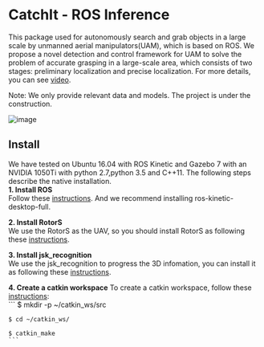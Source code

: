 # CatchIt - ROS Inference
This package used for autonomously search and grab objects in a large scale by unmanned aerial manipulators(UAM), which is based on ROS. We propose a novel detection and control framework for UAM to solve the problem of accurate grasping in a large-scale area, which consists of two stages: preliminary localization and precise localization. For more details, you can see [video](https://youtu.be/ycYlgfIKv6s).

Note: We only provide relevant data and models. The project is under the construction.  

![image](https://github.com/skywoodsz/CatchIt/blob/master/grasp_sucussuful.png)

## Install
We have tested on Ubuntu 16.04 with ROS Kinetic and Gazebo 7 with an NVIDIA 1050Ti with python 2.7,python 3.5 and C++11. The following steps describe the native installation.   
**1. Install ROS**   
    Follow these [instructions](http://wiki.ros.org/kinetic/Installation/Ubuntu). And we recommend installing ros-kinetic-desktop-full. 
    
**2. Install RotorS**  
    We use the RotorS as the UAV, so you should install RotorS as following these [instructions](https://github.com/ethz-asl/rotors_simulator).  
    
**3. Install jsk_recognition**  
    We use the jsk_recognition to progress the 3D infomation, you can install it as following these [instructions](https://github.com/jsk-ros-pkg/jsk_recognition).  

**4. Create a catkin workspace**
    To create a catkin workspace, follow these [instructions](http://wiki.ros.org/catkin/Tutorials/create_a_workspace):  
    ```
    $ mkdir -p ~/catkin_ws/src    
    
    $ cd ~/catkin_ws/    
    
    $ catkin_make      
    ```

